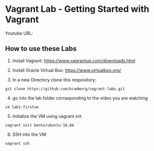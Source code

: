 # Vagrant Lab - Getting Started with Vagrant

Youtube URL: 

## How to use these Labs
1. Install Vagrant: https://www.vagrantup.com/downloads.html

2. Install Oracle Virtual Box:  https://www.virtualbox.org/

3. In a new Directory clone this respository:
``` shell
git clone https://github.com/bradmorg/vagrant-labs.git
```
4. go into the lab folder corrasponding to the video you are watching
``` shell
cd lab1-firstvm
```
5. Initialize the VM using vagrant init
``` shell
vagrant init bento/ubuntu-18.04
```
6. SSH into the VM

``` shell
vagrant ssh
```